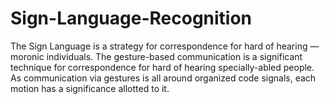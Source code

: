 # Sign-Language-Recognition
The Sign Language is a strategy for correspondence for hard of hearing — moronic individuals. The gesture-based communication is a significant technique for correspondence for hard of hearing specially-abled people. As communication via gestures is all around organized code signals, each motion has a significance allotted to it.
